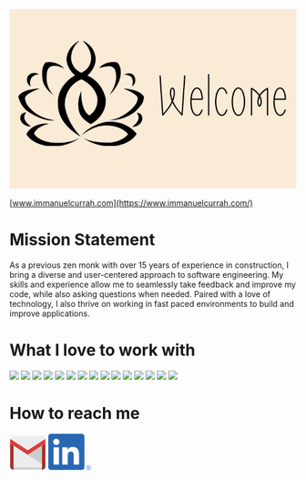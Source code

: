 ![Lime green geometric design. Get in touch to learn more!](./assets/banner.png)

[www.immanuelcurrah.com](https://www.immanuelcurrah.com/)

# Mission Statement

As a previous zen monk with over 15 years of experience in construction, I bring a diverse and user-centered approach to software engineering. My skills and experience allow me to seamlessly take feedback and improve my code, while also asking questions when needed. Paired with a love of technology, I also thrive on working in fast paced environments to build and improve applications.

# What I love to work with

![]()<img src="https://cdn.jsdelivr.net/gh/devicons/devicon/icons/javascript/javascript-original.svg" width="50" />
<img src="https://cdn.jsdelivr.net/gh/devicons/devicon/icons/react/react-original.svg" width="50" />
<img src="https://cdn.jsdelivr.net/gh/devicons/devicon/icons/express/express-original.svg" width="50" />
<img src="https://cdn.jsdelivr.net/gh/devicons/devicon/icons/mongodb/mongodb-original-wordmark.svg" width="50" />
<img src="https://cdn.jsdelivr.net/gh/devicons/devicon/icons/postgresql/postgresql-original.svg" width="50"/>
<img src="https://cdn.jsdelivr.net/gh/devicons/devicon/icons/ruby/ruby-plain-wordmark.svg" width="50" />
<img src="https://cdn.jsdelivr.net/gh/devicons/devicon/icons/rails/rails-plain.svg" width="50" />
<img src="https://cdn.jsdelivr.net/gh/devicons/devicon/icons/css3/css3-original.svg" width="50" />
<img src="https://cdn.jsdelivr.net/gh/devicons/devicon/icons/html5/html5-original.svg" width="50" />
<img src="https://cdn.jsdelivr.net/gh/devicons/devicon/icons/bootstrap/bootstrap-plain.svg" width="50" />
<img src="https://cdn.jsdelivr.net/gh/devicons/devicon/icons/figma/figma-original.svg" width="50" />
<img src="https://cdn.jsdelivr.net/gh/devicons/devicon/icons/nodejs/nodejs-original.svg" width="50" />
<img src="https://cdn.jsdelivr.net/gh/devicons/devicon/icons/npm/npm-original-wordmark.svg" width="50"/>
<img src="https://cdn.jsdelivr.net/gh/devicons/devicon/icons/heroku/heroku-plain.svg" width="50"/>
<img src="https://cdn.jsdelivr.net/gh/devicons/devicon/icons/vscode/vscode-original.svg" width="50" />

# How to reach me

[![Gmail contact badge](./assets/gmail.png)](mailto:immanueli.currah@gmail.com)
<a href="https://www.linkedin.com/in/immanuelcurrah/"><img src="./assets/linkedin.png" width="75" ></a>

<!--
**ImmanuelCurrah/ImmanuelCurrah** is a ✨ _special_ ✨ repository because its `README.md` (this file) appears on your GitHub profile.

Here are some ideas to get you started:

- 🔭 I’m currently working on ...
- 🌱 I’m currently learning ...
- 👯 I’m looking to collaborate on ...
- 🤔 I’m looking for help with ...
- 💬 Ask me about ...
- 📫 How to reach me: ...
- 😄 Pronouns: ...
- ⚡ Fun fact: ...
-->
